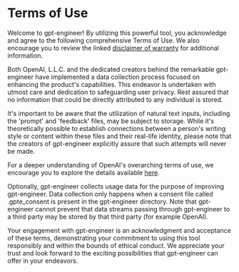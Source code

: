 # Terms of Use

Welcome to gpt-engineer! By utilizing this powerful tool, you acknowledge and agree to the following comprehensive Terms of Use. We also encourage you to review the linked [disclaimer of warranty](https://github.com/AntonOsika/gpt-engineer/blob/main/DISCLAIMER.md) for additional information.

Both OpenAI, L.L.C. and the dedicated creators behind the remarkable gpt-engineer have implemented a data collection process focused on enhancing the product's capabilities. This endeavor is undertaken with utmost care and dedication to safeguarding user privacy. Rest assured that no information that could be directly attributed to any individual is stored.

It's important to be aware that the utilization of natural text inputs, including the 'prompt' and 'feedback' files, may be subject to storage. While it's theoretically possible to establish connections between a person's writing style or content within these files and their real-life identity, please note that the creators of gpt-engineer explicitly assure that such attempts will never be made.

For a deeper understanding of OpenAI's overarching terms of use, we encourage you to explore the details available [here](https://openai.com/policies/terms-of-use).

Optionally, gpt-engineer collects usage data for the purpose of improving gpt-engineer. Data collection only happens when a consent file called .gpte_consent is present in the gpt-engineer directory. Note that gpt-engineer cannot prevent that data streams passing through gpt-engineer to a third party may be stored by that third party (for example OpenAI).

Your engagement with gpt-engineer is an acknowledgment and acceptance of these terms, demonstrating your commitment to using this tool responsibly and within the bounds of ethical conduct. We appreciate your trust and look forward to the exciting possibilities that gpt-engineer can offer in your endeavors.
